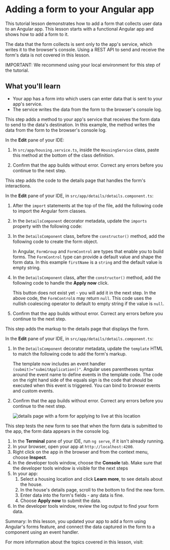 # Adding a form to your Angular app

This tutorial lesson demonstrates how to add a form that collects user data to an Angular app.
This lesson starts with a functional Angular app and shows how to add a form to it.

The data that the form collects is sent only to the app's service, which writes it to the browser's console.
Using a REST API to send and receive the form's data is not covered in this lesson.

<docs-video src="https://www.youtube.com/embed/kWbk-dOJaNQ?si=FYMXGdUiT-qh321h"/>

IMPORTANT: We recommend using your local environment for this step of the tutorial.

## What you'll learn

* Your app has a form into which users can enter data that is sent to your app's service.
* The service writes the data from the form to the browser's console log.

<docs-workflow>

<docs-step title="Add a method to send form data">
This step adds a method to your app's service that receives the form data to send to the data's destination.
In this example, the method writes the data from the form to the browser's console log.

In the **Edit** pane of your IDE:

1. In `src/app/housing.service.ts`, inside the `HousingService` class, paste this method at the bottom of the class definition.

    <docs-code header="Submit method in src/app/housing.service.ts" path="adev/src/content/tutorials/first-app/steps/13-search/src/app/housing.service.ts" visibleLines="[120,122]"/>

1. Confirm that the app builds without error.
    Correct any errors before you continue to the next step.
</docs-step>

<docs-step title="Add the form functions to the details page">
This step adds the code to the details page that handles the form's interactions.

In the **Edit** pane of your IDE, in `src/app/details/details.component.ts`:

1. After the `import` statements at the top of the file, add the following code to import the Angular form classes.

    <docs-code header="Forms imports in src/app/details/details.component.ts" path="adev/src/content/tutorials/first-app/steps/13-search/src/app/details/details.component.ts" visibleLines="[6]"/>

1. In the `DetailsComponent` decorator metadata, update the `imports` property with the following code:

    <docs-code header="imports directive in src/app/details/details.component.ts" path="adev/src/content/tutorials/first-app/steps/13-search/src/app/details/details.component.ts" visibleLines="[10,13]"/>

1. In the `DetailsComponent` class, before the `constructor()` method, add the following code to create the form object.

    <docs-code header="template directive in src/app/details/details.component.ts" path="adev/src/content/tutorials/first-app/steps/13-search/src/app/details/details.component.ts" visibleLines="[53,57]"/>

    In Angular, `FormGroup` and `FormControl` are types that enable you to build forms. The `FormControl` type can provide a default value and shape the form data. In this example `firstName` is a `string` and the default value is empty string.

1. In the `DetailsComponent` class, after the `constructor()` method, add the following code to handle the **Apply now** click.

    <docs-code header="template directive in src/app/details/details.component.ts" path="adev/src/content/tutorials/first-app/steps/13-search/src/app/details/details.component.ts" visibleLines="[64,69]"/>

    This button does not exist yet - you will add it in the next step. In the above code, the `FormControl`s may return `null`. This code uses the nullish coalescing operator to default to empty string if the value is `null`.

1. Confirm that the app builds without error.
    Correct any errors before you continue to the next step.
</docs-step>

<docs-step title="Add the form's markup to the details page">
This step adds the markup to the details page that displays the form.

In the **Edit** pane of your IDE, in `src/app/details/details.component.ts`:

1. In the `DetailsComponent` decorator metadata, update the `template` HTML to match the following code to add the form's markup.

    <docs-code header="template directive in src/app/details/details.component.ts" path="adev/src/content/tutorials/first-app/steps/13-search/src/app/details/details.component.ts" visibleLines="[15,45]"/>

    The template now includes an event handler `(submit)="submitApplication()"`. Angular uses parentheses syntax around the event name to define events in the template code. The code on the right hand side of the equals sign is the code that should be executed when this event is triggered. You can bind to browser events and custom events.

1. Confirm that the app builds without error.
    Correct any errors before you continue to the next step.

    <img alt="details page with a form for applying to live at this location" src="assets/content/images/tutorials/first-app/homes-app-lesson-12-step-3.png">

</docs-step>

<docs-step title="Test your app's new form">
This step tests the new form to see that when the form data is submitted to the app, the form data appears in the console log.

1. In the **Terminal** pane of your IDE, run `ng serve`, if it isn't already running.
1. In your browser, open your app at `http://localhost:4200`.
1. Right click on the app in the browser and from the context menu, choose **Inspect**.
1. In the developer tools window, choose the **Console** tab.
    Make sure that the developer tools window is visible for the next steps
1. In your app:
    1. Select a housing location and click **Learn more**, to see details about the house.
    1. In the house's details page, scroll to the bottom to find the new form.
    1. Enter data into the form's fields - any data is fine.
    1. Choose **Apply now** to submit the data.
1. In the developer tools window, review the log output to find your form data.
</docs-step>

</docs-workflow>

Summary: In this lesson, you updated your app to add a form using Angular's forms feature, and connect the data captured in the form to a component using an event handler.

For more information about the topics covered in this lesson, visit:

<docs-pill-row>
  <docs-pill href="guide/forms" title="Angular Forms"/>
  <docs-pill href="guide/templates/event-binding" title="Event Handling"/>
</docs-pill-row>
